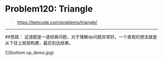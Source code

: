 # Problem120: Triangle


> https://leetcode.com/problems/triangle/

-------------------------------
##思路：
这道题是一道经典问题，对于理解dp问题非常好。一个直观的想法就是从下往上层层构建，最后到达结果。

![](bottom up_demo.jpg)

